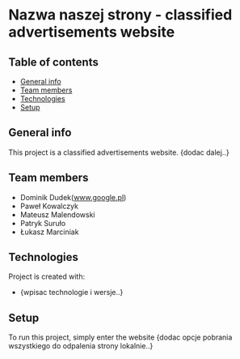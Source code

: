 # Nazwa naszej strony - classified advertisements website

## Table of contents
* [General info](#general-info)
* [Team members](#team-members)
* [Technologies](#technologies)
* [Setup](#setup)

## General info
This project is a classified advertisements website. {dodac dalej..}
	
## Team members
* Dominik Dudek(www.google.pl)
* Paweł Kowalczyk
* Mateusz Malendowski
* Patryk Suruło
* Łukasz Marciniak

## Technologies
Project is created with:
* {wpisac technologie i wersje..}
	
## Setup
To run this project, simply enter the website {dodac opcje pobrania wszystkiego do odpalenia strony lokalnie..}
